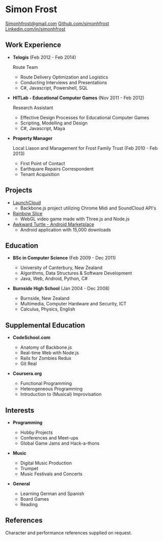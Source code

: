 Simon Frost
==================

<a href="mailto:simonhfrost@gmail.com">Simonhfrost@gmail.com</a>
<a href="https://github.com/SimonHFrost">Github.com/simonhfrost</a>
<a href="http://www.linkedin.com/in/simonhfrost">Linkedin.com/in/simonhfrost</a>

Work Experience
---------------

*   **Telogis** (Feb 2012 - Feb 2014)

    Route Team 
    -   Route Delivery Optimization and Logistics 
    -   Conducting Interviews and Presentations
    -   C#, Javascript, Powershell, SQL

*   **HITLab - Educational Computer Games** (Nov 2011 - Feb 2012)

    Research Assistant 
    -   Effective Design Processes for Educational Computer Games
    -   Scripting, Modelling and Design 
    -   C#, Javascript, Maya
    
*   **Property Manager**
    
    Local Liason and Management for Frost Family Trust (Feb 2010 - Feb 2013)
    -   First Point of Contact
    -   Earthquare Repairs Correspondent
    -   Tenant Acquisition
    
Projects
--------

*   <a href="https://github.com/SimonHFrost/launch_cloud">LaunchCloud</a>
    -   Backbone.js project utilizing Chrome Midi and SoundCloud API's
*   <a href="https://www.rainbowslice.com">Rainbow Slice</a>
    -   WebGL video game made with Three.js and Node.js
*   <a href="https://play.google.com/store/apps/details?id=awkwardturtle.frostapplications&hl=en">Awkward Turtle - Android Marketplace</a>
    -   Android application with 15,000 downloads

Education
---------

*   **BSc in Computer Science** (Feb 2009 - Dec 2011)
    -   University of Canterbury, New Zealand
    -   Algorithms, Data Structures & Software Development 
    -   Java, Web, Android, Python, C#

*   **Burnside High School** (Jan 2004 - Dec 2008)
    -   Burnside, New Zealand
    -   Multimedia, Computer Hardware and Security, ICT
    -   Calculus, Physics, English

Supplemental Education
---------

*   **CodeSchool.com**
    -   Anatomy of Backbone.js
    -   Real-time Web with Node.js
    -   Rails for Zombies Redux
    -   Git Real

*   **Coursera.org**
    -   Functional Programming
    -   Heterogeneous Programming
    -   Introduction to (Musical) Improvisation

Interests
---------

*   **Programming**
	-   Hobby Projects
    -   Conferences and Meet-ups
    -   Global Game Jams and Hack-a-thons

*   **Music**
    -   Digital Music Production
    -   Trumpet
    -   Music Festivals and Concerts

*   **General**
    -   Learning German and Spanish
    -   Board Games
    -   Reading

References
----------

Character and performance references supplied on request.
